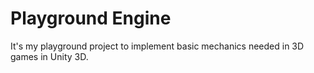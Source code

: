 # Playground Engine

It's my playground project to implement basic mechanics needed in 3D games in Unity 3D.
